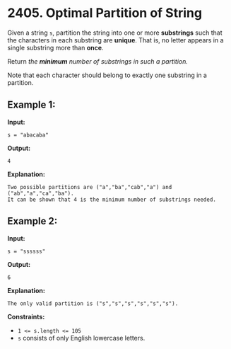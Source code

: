 # 2405. Optimal Partition of String

Given a string `s`, partition the string into one or more **substrings** such that the characters in each substring are **unique**. That is, no letter appears in a single substring more than **once**.

Return _the **minimum** number of substrings in such a partition._

Note that each character should belong to exactly one substring in a partition.

## **Example 1:**

**Input:** 

    s = "abacaba"
**Output:** 

    4
**Explanation:**

    Two possible partitions are ("a","ba","cab","a") and ("ab","a","ca","ba").
    It can be shown that 4 is the minimum number of substrings needed.

## **Example 2:**

**Input:** 

    s = "ssssss"
**Output:** 

    6
**Explanation:**

    The only valid partition is ("s","s","s","s","s","s").

**Constraints:**

*   `1 <= s.length <= 105`
*   `s` consists of only English lowercase letters.